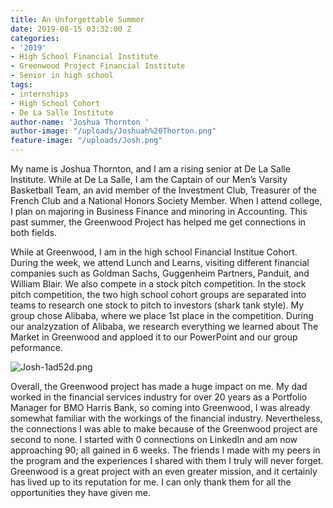 ```yaml
---
title: An Unforgettable Summer
date: 2019-08-15 03:32:00 Z
categories:
- '2019'
- High School Financial Institute
- Greenwood Project Financial Institute
- Senior in high school
tags:
- internships
- High School Cohort
- De La Salle Institute
author-name: 'Joshua Thornton '
author-image: "/uploads/Joshuah%20Thorton.png"
feature-image: "/uploads/Josh.png"
---
```


My name is Joshua Thornton, and I am a rising senior at De La Salle Institute. While at De La Salle, I am the Captain of our Men’s Varsity Basketball Team, an avid member of the Investment Club, Treasurer of the French Club and a National Honors Society Member. When I attend college, I plan on majoring in Business Finance and minoring in Accounting. This past summer, the Greenwood Project has helped me get connections in both fields. 

   While at Greenwood, I am in the high school Financial Institue Cohort. During the week, we attend Lunch and Learns, visiting different financial companies such as Goldman Sachs, Guggenheim Partners, Panduit, and William Blair. We also compete in a stock pitch competition. In the stock pitch competition, the two high school cohort groups are separated into teams to research one stock to pitch to investors (shark tank style). My group chose Alibaba, where we place 1st place in the competition. During our analzyzation of Alibaba, we research everything we learned about The Market in Greenwood and apploed it to our PowerPoint and our group peformance.

![Josh-1ad52d.png](/uploads/Josh-1ad52d.png)

   Overall, the Greenwood project has made a huge impact on me. My dad worked in the financial services industry for over 20 years as a Portfolio Manager for BMO Harris Bank, so coming into Greenwood, I was already somewhat familiar with the workings of the financial industry. Nevertheless, the connections I was able to make because of the Greenwood project are second to none. I started with 0 connections on LinkedIn and am now approaching 90; all gained in 6 weeks. The friends I made with my peers in the program and the experiences I shared with them I truly will never forget. Greenwood is a great project with an even greater mission, and it certainly has lived up to its reputation for me. I can only thank them for all the opportunities they have given me. 